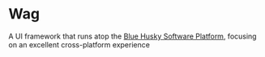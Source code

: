 # Wag
A UI framework that runs atop the [Blue Husky Software Platform](https://github.com/search?q=topic%3Ablue-husky-software-platform), focusing on an excellent cross-platform experience
